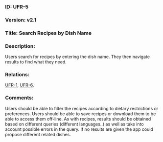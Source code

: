### ID: UFR-5

### Version: v2.1
 
### Title: Search Recipes by Dish Name
  
### Description: 
Users search for recipes by entering the dish name. They then navigate results to find what they need.

### Relations:
[UFR-1](https://github.com/carmensat/RECIPE-ROULETTE/blob/main/REQUIREMENTS/UFR-1.md), 
[UFR-6](https://github.com/carmensat/RECIPE-ROULETTE/blob/main/REQUIREMENTS/UFR-6.md).

### Comments: 
Users should be able to filter the recipes according to dietary restrictions or preferences. Users should be able to save recipes or download them to be able to access them off-line.  As with recipes, results should be obtained based on different queries (different languages..) as well as take into account possible errors in the query.  If no results are given the app could propose different related dishes.

